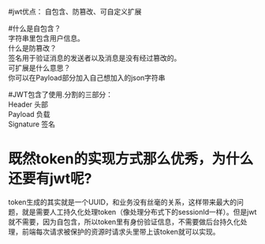 #jwt优点：
自包含、防篡改、可自定义扩展

#什么是自包含？  
字符串里包含用户信息。  
什么是防篡改？  
签名用于验证消息的发送者以及消息是没有经过篡改的。  
可扩展是什么意思？  
你可以在Payload部分加入自己想加入的json字符串


#JWT包含了使用.分割的三部分：  
Header 头部  
Payload 负载  
Signature 签名  

# 既然token的实现方式那么优秀，为什么还要有jwt呢?
token生成的其实就是一个UUID，和业务没有丝毫的关系，这样带来最大的问题，就是需要人工持久化处理token（像处理分布式下的sessionId一样）。但是jwt就不需要，因为自包含，所以token里有身份验证信息，不需要做后台持久化处理，前端每次请求被保护的资源时请求头里带上该token就可以实现。
 